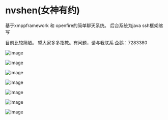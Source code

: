 # nvshen(女神有约)
基于xmppframework 和 openfire的简单聊天系统。
后台系统为java ssh框架缩写

目前比较简陋。 望大家多多指教。有问题，请与我联系 企鹅：7283380

![image](https://github.com/hoolang/nsimages/blob/master/1.png)

![image](https://github.com/hoolang/nsimages/blob/master/2.png)

![image](https://github.com/hoolang/nsimages/blob/master/3.png)

![image](https://github.com/hoolang/nsimages/blob/master/4.png)

![image](https://github.com/hoolang/nsimages/blob/master/5.png)

![image](https://github.com/hoolang/nsimages/blob/master/6.png)

![image](https://github.com/hoolang/nsimages/blob/master/7.png)
